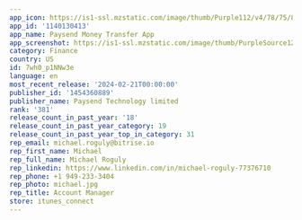 ```yaml
---
app_icon: https://is1-ssl.mzstatic.com/image/thumb/Purple112/v4/78/75/81/78758169-5c28-e520-72ee-db364df09bdc/AppIcon-0-0-1x_U007emarketing-0-7-0-0-85-220.png/1024x1024bb.png
app_id: '1140130413'
app_name: Paysend Money Transfer App
app_screenshot: https://is1-ssl.mzstatic.com/image/thumb/PurpleSource122/v4/57/25/70/572570af-fc0e-9db4-d7a1-5caa05dc6da3/9b9d859a-1221-4bc1-9e19-f3005f4b4fc0_iPhone_11_Pro_Max_XS_Max_XR_01_01__U0028ENG_U0029.jpeg/1242x2688bb.png
category: Finance
country: US
id: 7wh0_p1NNw3e
language: en
most_recent_release: '2024-02-21T00:00:00'
publisher_id: '1454360889'
publisher_name: Paysend Technology limited
rank: '381'
release_count_in_past_year: '18'
release_count_in_past_year_category: 19
release_count_in_past_year_top_in_category: 31
rep_email: michael.roguly@bitrise.io
rep_first_name: Michael
rep_full_name: Michael Roguly
rep_linkedin: https://www.linkedin.com/in/michael-roguly-77376710
rep_phone: +1 949-233-3404
rep_photo: michael.jpg
rep_title: Account Manager
store: itunes_connect
---
```

